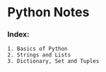 # Python Notes

### Index:

    1. Basics of Python  
    2. Strings and Lists  
    3. Dictionary, Set and Tuples  
